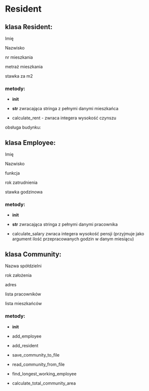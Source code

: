 # Resident

## klasa Resident:

Imię

Nazwisko

nr mieszkania

metraż mieszkania

stawka za m2

### metody:

- __init__

- __str__ zwracająca stringa z pełnymi danymi mieszkańca

- calculate_rent - zwraca integera wysokość czynszu

obsługa budynku:

## klasa Employee:

Imię

Nazwisko

funkcja

rok zatrudnienia

stawka godzinowa

### metody:

- __init__

- __str__ zwracająca stringa z pełnymi danymi pracownika

- calculate_salary zwraca integera wysokość pensji (przyjmuje jako argument ilość przepracowanych godzin w danym miesiącu)

## klasa Community:

Nazwa spółdzielni

rok założenia

adres

lista pracowników

lista mieszkańców

### metody:

- __init__

- add_employee

- add_resident

- save_community_to_file

- read_community_from_file

- find_longest_working_employee

- calculate_total_community_area
